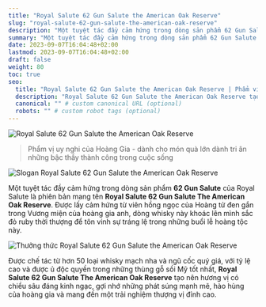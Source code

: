 ```yaml
---
title: "Royal Salute 62 Gun Salute the American Oak Reserve"
slug: "royal-salute-62-gun-salute-the-american-oak-reserve"
description: "Một tuyệt tác đầy cảm hứng trong dòng sản phẩm 62 Gun Salute của Royal Salute là phiên bản mang tên Royal Salute 62 Gun Salute The American Oak Reserve."
summary: "Một tuyệt tác đầy cảm hứng trong dòng sản phẩm 62 Gun Salute của Royal Salute là phiên bản mang tên Royal Salute 62 Gun Salute The American Oak Reserve."
date: 2023-09-07T16:04:48+02:00
lastmod: 2023-09-07T16:04:48+02:00
draft: false
weight: 80
toc: true
seo:
  title: "Royal Salute 62 Gun Salute the American Oak Reserve | Phẩm vị uy nghi hoàng gia" # custom title (optional)
  description: "Royal Salute 62 Gun Salute the American Oak Reserve tạo nên một hương vị mang theo chiều sâu đáng kinh ngạc" # custom description (recommended)
  canonical: "" # custom canonical URL (optional)
  robots: "" # custom robot tags (optional)
---
```

![Royal Salute 62 Gun Salute the American Oak Reserve](images/royal-salute-62-american-oak.jpg "Royal Salute 62 Gun Salute the American Oak Reserve")

> Phẩm vị uy nghi của Hoàng Gia - dành cho món quà lớn dành tri ân những bậc thầy thành công trong cuộc sống

![Slogan Royal Salute 62 Gun Salute the American Oak Reserve](images/slogan-royal-salute-62-american-oak.jpg "Mang đến phẩm vị uy nghi của Hoàng Gia")

Một tuyệt tác đầy cảm hứng trong dòng sản phẩm **62 Gun Salute** của Royal Salute là phiên bản mang tên **Royal Salute 62 Gun Salute The American Oak Reserve**. Được lấy cảm hứng từ viên hồng ngọc của Hoàng tử đen gắn trong Vương miện của hoàng gia anh, dòng whisky này khoác lên mình sắc đỏ ruby thời thượng để tôn vinh sự tráng lệ trong những buổi lễ hoàng tộc này.

![Thưởng thức Royal Salute 62 Gun Salute the American Oak Reserve](images/thuong-vi-royal-salute-62-american-oak.jpg "Thưởng thức Royal Salute 62 Gun Salute the American Oak Reserve")

Được chế tác từ hơn 50 loại whisky mạch nha và ngũ cốc quý giá, với tỷ lệ cao và được ủ độc quyền trong những thùng gỗ sồi Mỹ tốt nhất, **Royal Salute 62 Gun Salute The American Oak Reserve** tạo nên hương vị có chiều sâu đáng kinh ngạc, gợi nhớ những phát súng mạnh mẽ, hào hùng của hoàng gia và mang đến một trải nghiệm thượng vị đỉnh cao.
